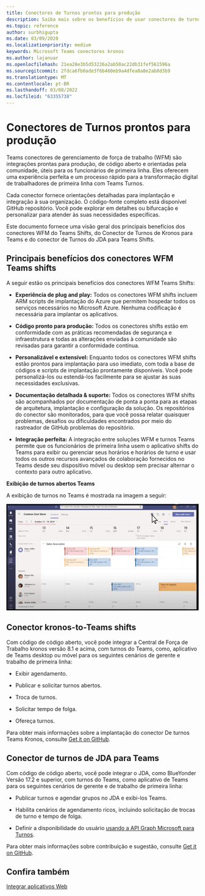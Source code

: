 ```yaml
---
title: Conectores de Turnos prontos para produção
description: Saiba mais sobre os benefícios de usar conectores de turnos de gerenciamento de força de trabalho para Teams, como o conector De Turnos de Kronos para Teams e o conector de Turnos do JDA para Teams Shifts
ms.topic: reference
author: surbhigupta
ms.date: 03/09/2020
ms.localizationpriority: medium
keywords: Microsoft Teams conectores kronos
ms.author: lajanuar
ms.openlocfilehash: 21ea28e3b5d53226a2ab50ac22db31fef561596a
ms.sourcegitcommit: 2fdca6fb0ade3f6b460eb9a4dfea0a8e2ab8d3b9
ms.translationtype: MT
ms.contentlocale: pt-BR
ms.lasthandoff: 03/08/2022
ms.locfileid: "63355738"
---
```

# <a name="production-ready-shifts-connectors"></a>Conectores de Turnos prontos para produção  

Teams conectores de gerenciamento de força de trabalho (WFM) são integrações prontas para produção, de código aberto e orientadas pela comunidade, úteis para os funcionários de primeira linha. Eles oferecem uma experiência perfeita e um processo rápido para a transformação digital de trabalhadores de primeira linha com Teams Turnos.

Cada conector fornece orientações detalhadas para implantação e integração à sua organização. O código-fonte completo está disponível GitHub repositório. Você pode explorar em detalhes ou bifurcação e personalizar para atender às suas necessidades específicas.

Este documento fornece uma visão geral dos principais benefícios dos conectores WFM do Teams Shifts, do Conector de Turnos de Kronos para Teams e do conector de Turnos do JDA para Teams Shifts.

## <a name="key-benefits-of-teams-shifts-wfm-connectors"></a>Principais benefícios dos conectores WFM Teams shifts

A seguir estão os principais benefícios dos conectores WFM Teams Shifts:

* **Experiência de plug and play:** Todos os conectores WFM shifts incluem ARM scripts de implantação do Azure que permitem hospedar todos os serviços necessários no Microsoft Azure. Nenhuma codificação é necessária para implantar os aplicativos.

* **Código pronto para produção:** Todos os conectores shifts estão em conformidade com as práticas recomendadas de segurança e infraestrutura e todas as alterações enviadas à comunidade são revisadas para garantir a conformidade contínua.

* **Personalizável e extensível:** Enquanto todos os conectores WFM shifts estão prontos para implantação para uso imediato, com toda a base de códigos e scripts de implantação prontamente disponíveis. Você pode personalizá-los ou estendá-los facilmente para se ajustar às suas necessidades exclusivas.

* **Documentação detalhada & suporte:** Todos os conectores WFM shifts são acompanhados por documentação de ponta a ponta para as etapas de arquitetura, implantação e configuração da solução. Os repositórios do conector são monitorados, para que você possa relatar quaisquer problemas, desafios ou dificuldades encontrados por meio do rastreador de GitHub problemas do repositório.

* **Integração perfeita:** A integração entre soluções WFM e turnos Teams permite que os funcionários de primeira linha usem o aplicativo shifts do Teams para exibir ou gerenciar seus horários e horários de turno e usar todos os outros recursos avançados de colaboração fornecidos no Teams desde seu dispositivo móvel ou desktop sem precisar alternar o contexto para outro aplicativo.  

**Exibição de turnos abertos Teams**

A exibição de turnos no Teams é mostrada na imagem a seguir:

![Abrir turnos em Teams](../assets/images/teams-open-shifts-view.png)

## <a name="kronos-to-teams-shifts-connector"></a>Conector kronos-to-Teams shifts

Com código de código aberto, você pode integrar a Central de Força de Trabalho kronos versão 8.1 e acima, com turnos do Teams, como, aplicativo de Teams desktop ou móvel para os seguintes cenários de gerente e trabalho de primeira linha:

* Exibir agendamento.

* Publicar e solicitar turnos abertos.

* Troca de turnos.

* Solicitar tempo de folga.

* Ofereça turnos.

Para obter mais informações sobre a implantação do conector De turnos Teams Kronos, consulte [Get it on GitHub](https://aka.ms/KronosShiftsConnector).

## <a name="jda-to-teams-shifts-connector"></a>Conector de turnos de JDA para Teams

Com código de código aberto, você pode integrar o JDA, como BlueYonder Versão 17.2 e superior, com turnos do Teams, como aplicativo de Teams para os seguintes cenários de gerente e de trabalho de primeira linha:

* Publicar turnos e agendar grupos no JDA e exibi-los Teams.

* Habilita cenários de agendamento ricos, incluindo solicitação de trocas de turno e tempo de folga.

* Definir a disponibilidade do usuário [usando a API Graph Microsoft para Turnos](/graph/api/resources/shift?view=graph-rest-beta&preserve-view=true).

Para obter mais informações sobre contribuição e sugestão, consulte [Get it on GitHub](https://aka.ms/JDAShiftsConnector).

## <a name="see-also"></a>Confira também

[Integrar aplicativos Web](~/samples/integrate-web-apps-overview.md)
